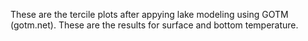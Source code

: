 These are the tercile plots after appying lake modeling using GOTM (gotm.net). These are the results for surface and bottom temperature.
